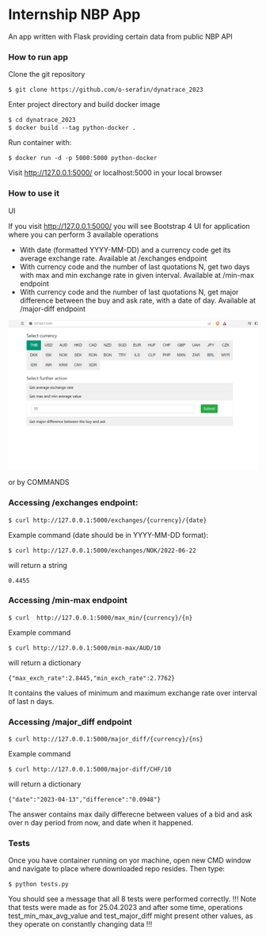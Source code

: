 # Internship NBP App

An app written with Flask providing certain data from public NBP API 

### How to run app

Clone the git repository
```
$ git clone https://github.com/o-serafin/dynatrace_2023
```
Enter project directory and build docker image
```
$ cd dynatrace_2023
$ docker build --tag python-docker . 
```
Run container with:
```
$ docker run -d -p 5000:5000 python-docker
```
Visit http://127.0.0.1:5000/ or localhost:5000 in your local browser

### How to use it

UI

If you visit http://127.0.0.1:5000/ you will see Bootstrap 4 UI for application where you can perform 3 available operations

 - With date (formatted YYYY-MM-DD) and a currency code get its average exchange rate. Available at /exchanges endpoint
 - With currency code and the number of last quotations N, get two days with max and min exchange rate in given interval. Available at /min-max endpoint
 - With currency code and the number of last quotations N, get major difference between the buy and ask rate, with a date of day. Available at /major-diff endpoint

<img src="static/ui.PNG" alt="Alt text" title="Optional title">

or by COMMANDS

### Accessing /exchanges endpoint:
```
$ curl http://127.0.0.1:5000/exchanges/{currency}/{date}
```
Example command (date should be in YYYY-MM-DD format):
```
$ curl http://127.0.0.1:5000/exchanges/NOK/2022-06-22
```
will return a string
```
0.4455
```

### Accessing /min-max endpoint
```
$ curl  http://127.0.0.1:5000/max_min/{currency}/{n}
```
Example command
```
$ curl http://127.0.0.1:5000/min-max/AUD/10
```
will return a dictionary
```
{"max_exch_rate":2.8445,"min_exch_rate":2.7762}
```

It contains the values of minimum and maximum exchange rate over interval of last n days.

### Accessing /major_diff endpoint

```
$ curl http://127.0.0.1:5000/major_diff/{currency}/{ns}
```
Example command
```
$ curl http://127.0.0.1:5000/major-diff/CHF/10
```
will return a dictionary
```
{"date":"2023-04-13","difference":"0.0948"}
```

The answer contains max daily differecne between values of a bid and ask over n day period from now, and date when it happened.

### Tests

Once you have container running on yor machine, open new CMD window and navigate to place where downloaded repo resides.
Then type:
```
$ python tests.py
```
You should see a message that all 8 tests were performed correctly. 
!!! Note that tests were made as for 25.04.2023 and after some time, operations 
test_min_max_avg_value and test_major_diff might present other values, as they operate on constantly changing data !!!

